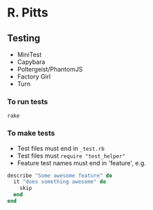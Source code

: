 # R. Pitts

## Testing

- MiniTest
- Capybara
- Poltergeist/PhantomJS
- Factory Girl
- Turn

### To run tests

```
rake
```

### To make tests

- Test files must end in `_test.rb`
- Test files must `require "test_helper"`
- Feature test names must end in 'feature', e.g.

```ruby
describe "Some awesome feature" do
  it "does something awesome" do
    skip
  end
end
```
